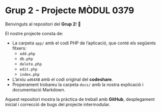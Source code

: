 # Grup 2 - Projecte MÒDUL 0379

Benvinguts al repositori del **Grup 2**! 👋

El nostre projecte consta de:

- La carpeta `app/` amb el codi PHP de l’aplicació, que conté els següents fitxers:
    - `add.php`
    - `db.php`
    - `delete.php`
    - `edit.php`
    - `index.php`
- L’arxiu `ad64XB` amb el codi original del **codeshare**.
- Properament trobareu la carpeta `docs/` amb la nostra explicació i documentació Markdown.

Aquest repositori mostra la pràctica de treball amb **GitHub**, desplegament inicial i correcció de bugs del projecte intermodular.
